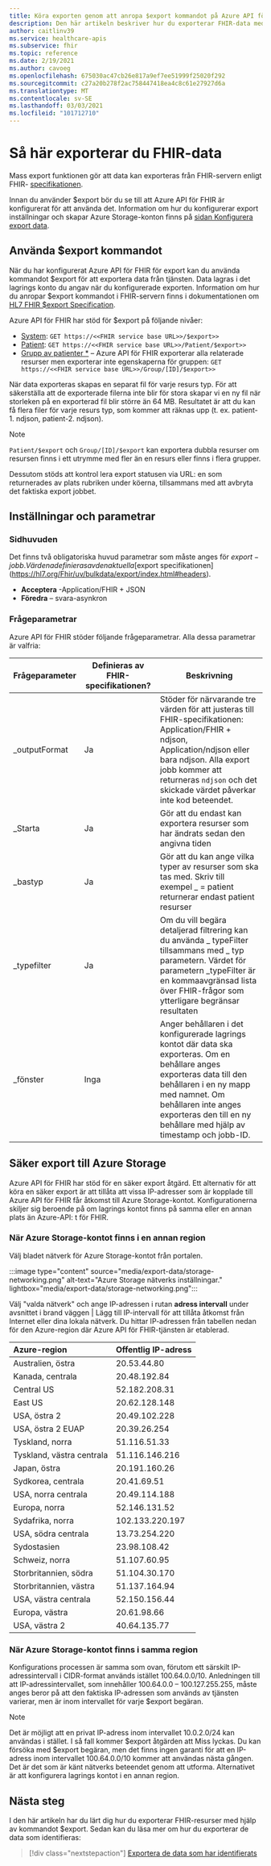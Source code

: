 ```yaml
---
title: Köra exporten genom att anropa $export kommandot på Azure API för FHIR
description: Den här artikeln beskriver hur du exporterar FHIR-data med $export
author: caitlinv39
ms.service: healthcare-apis
ms.subservice: fhir
ms.topic: reference
ms.date: 2/19/2021
ms.author: cavoeg
ms.openlocfilehash: 675030ac47cb26e817a9ef7ee51999f25020f292
ms.sourcegitcommit: c27a20b278f2ac758447418ea4c8c61e27927d6a
ms.translationtype: MT
ms.contentlocale: sv-SE
ms.lasthandoff: 03/03/2021
ms.locfileid: "101712710"
---
```

# <a name="how-to-export-fhir-data"></a>Så här exporterar du FHIR-data


Mass export funktionen gör att data kan exporteras från FHIR-servern enligt FHIR- [specifikationen](https://hl7.org/fhir/uv/bulkdata/export/index.html). 

Innan du använder $export bör du se till att Azure API för FHIR är konfigurerat för att använda det. Information om hur du konfigurerar export inställningar och skapar Azure Storage-konton finns på [sidan Konfigurera export data](configure-export-data.md).

## <a name="using-export-command"></a>Använda $export kommandot

När du har konfigurerat Azure API för FHIR för export kan du använda kommandot $export för att exportera data från tjänsten. Data lagras i det lagrings konto du angav när du konfigurerade exporten. Information om hur du anropar $export kommandot i FHIR-servern finns i dokumentationen om [HL7 FHIR $export Specification](https://hl7.org/Fhir/uv/bulkdata/export/index.html). 

Azure API för FHIR har stöd för $export på följande nivåer:
* [System](https://hl7.org/Fhir/uv/bulkdata/export/index.html#endpoint---system-level-export): `GET https://<<FHIR service base URL>>/$export>>`
* [Patient](https://hl7.org/Fhir/uv/bulkdata/export/index.html#endpoint---all-patients): `GET https://<<FHIR service base URL>>/Patient/$export>>`
* [Grupp av patienter *](https://hl7.org/Fhir/uv/bulkdata/export/index.html#endpoint---group-of-patients) – Azure API för FHIR exporterar alla relaterade resurser men exporterar inte egenskaperna för gruppen: `GET https://<<FHIR service base URL>>/Group/[ID]/$export>>`

När data exporteras skapas en separat fil för varje resurs typ. För att säkerställa att de exporterade filerna inte blir för stora skapar vi en ny fil när storleken på en exporterad fil blir större än 64 MB. Resultatet är att du kan få flera filer för varje resurs typ, som kommer att räknas upp (t. ex. patient-1. ndjson, patient-2. ndjson). 


> [!Note] 
> `Patient/$export` och `Group/[ID]/$export` kan exportera dubbla resurser om resursen finns i ett utrymme med fler än en resurs eller finns i flera grupper.

Dessutom stöds att kontrol lera export statusen via URL: en som returnerades av plats rubriken under köerna, tillsammans med att avbryta det faktiska export jobbet.



## <a name="settings-and-parameters"></a>Inställningar och parametrar

### <a name="headers"></a>Sidhuvuden
Det finns två obligatoriska huvud parametrar som måste anges för $export-jobb. Värdena definieras av den aktuella [$export specifikationen](https://hl7.org/Fhir/uv/bulkdata/export/index.html#headers).
* **Acceptera** -Application/FHIR + JSON
* **Föredra** – svara-asynkron

### <a name="query-parameters"></a>Frågeparametrar
Azure API för FHIR stöder följande frågeparametrar. Alla dessa parametrar är valfria:

|Frågeparameter        | Definieras av FHIR-specifikationen?    |  Beskrivning|
|------------------------|---|------------|
| \_outputFormat | Ja | Stöder för närvarande tre värden för att justeras till FHIR-specifikationen: Application/FHIR + ndjson, Application/ndjson eller bara ndjson. Alla export jobb kommer att returneras `ndjson` och det skickade värdet påverkar inte kod beteendet. |
| \_Starta | Ja | Gör att du endast kan exportera resurser som har ändrats sedan den angivna tiden |
| \_bastyp | Ja | Gör att du kan ange vilka typer av resurser som ska tas med. Skriv till exempel \_ = patient returnerar endast patient resurser|
| \_typefilter | Ja | Om du vill begära detaljerad filtrering kan du använda \_ typeFilter tillsammans med \_ typ parametern. Värdet för parametern _typeFilter är en kommaavgränsad lista över FHIR-frågor som ytterligare begränsar resultaten |
| \_fönster | Inga |  Anger behållaren i det konfigurerade lagrings kontot där data ska exporteras. Om en behållare anges exporteras data till den behållaren i en ny mapp med namnet. Om behållaren inte anges exporteras den till en ny behållare med hjälp av timestamp och jobb-ID. |

## <a name="secure-export-to-azure-storage"></a>Säker export till Azure Storage

Azure API för FHIR har stöd för en säker export åtgärd. Ett alternativ för att köra en säker export är att tillåta att vissa IP-adresser som är kopplade till Azure API för FHIR får åtkomst till Azure Storage-kontot. Konfigurationerna skiljer sig beroende på om lagrings kontot finns på samma eller en annan plats än Azure-API: t för FHIR.

### <a name="when-the-azure-storage-account-is-in-a-different-region"></a>När Azure Storage-kontot finns i en annan region

Välj bladet nätverk för Azure Storage-kontot från portalen. 

   :::image type="content" source="media/export-data/storage-networking.png" alt-text="Azure Storage nätverks inställningar." lightbox="media/export-data/storage-networking.png":::
   
Välj "valda nätverk" och ange IP-adressen i rutan **adress intervall** under avsnittet i brand väggen \| Lägg till IP-intervall för att tillåta åtkomst från Internet eller dina lokala nätverk. Du hittar IP-adressen från tabellen nedan för den Azure-region där Azure API för FHIR-tjänsten är etablerad.

|**Azure-region**         |**Offentlig IP-adress** |
|:----------------------|:-------------------|
| Australien, östra       | 20.53.44.80       |
| Kanada, centrala       | 20.48.192.84      |
| Central US           | 52.182.208.31     |
| East US              | 20.62.128.148     |
| USA, östra 2            | 20.49.102.228     |
| USA, östra 2 EUAP       | 20.39.26.254      |
| Tyskland, norra        | 51.116.51.33      |
| Tyskland, västra centrala | 51.116.146.216    |
| Japan, östra           | 20.191.160.26     |
| Sydkorea, centrala        | 20.41.69.51       |
| USA, norra centrala     | 20.49.114.188     |
| Europa, norra         | 52.146.131.52     |
| Sydafrika, norra   | 102.133.220.197   |
| USA, södra centrala     | 13.73.254.220     |
| Sydostasien       | 23.98.108.42      |
| Schweiz, norra    | 51.107.60.95      |
| Storbritannien, södra             | 51.104.30.170     |
| Storbritannien, västra              | 51.137.164.94     |
| USA, västra centrala      | 52.150.156.44     |
| Europa, västra          | 20.61.98.66       |
| USA, västra 2            | 40.64.135.77      |

### <a name="when-the-azure-storage-account-is-in-the-same-region"></a>När Azure Storage-kontot finns i samma region

Konfigurations processen är samma som ovan, förutom ett särskilt IP-adressintervall i CIDR-format används istället 100.64.0.0/10. Anledningen till att IP-adressintervallet, som innehåller 100.64.0.0 – 100.127.255.255, måste anges beror på att den faktiska IP-adressen som används av tjänsten varierar, men är inom intervallet för varje $export begäran.

> [!Note] 
> Det är möjligt att en privat IP-adress inom intervallet 10.0.2.0/24 kan användas i stället. I så fall kommer $export åtgärden att Miss lyckas. Du kan försöka med $export begäran, men det finns ingen garanti för att en IP-adress inom intervallet 100.64.0.0/10 kommer att användas nästa gången. Det är det som är känt nätverks beteendet genom att utforma. Alternativet är att konfigurera lagrings kontot i en annan region.
    
## <a name="next-steps"></a>Nästa steg

I den här artikeln har du lärt dig hur du exporterar FHIR-resurser med hjälp av kommandot $export. Sedan kan du läsa mer om hur du exporterar de data som identifieras:
 
>[!div class="nextstepaction"]
>[Exportera de data som har identifierats](de-identified-export.md)

